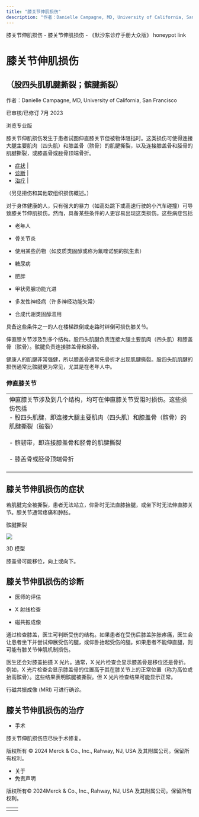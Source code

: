 ```yaml
---
title: "膝关节伸肌损伤"
description: "作者：Danielle Campagne, MD, University of California, San Francisco"
---
```


﻿膝关节伸肌损伤 \- 膝关节伸肌损伤 \- 《默沙东诊疗手册大众版》 honeypot link

# 膝关节伸肌损伤

## （股四头肌肌腱撕裂；髌腱撕裂）

作者：Danielle Campagne, MD, University of California, San Francisco

已审核/已修订 7月 2023

浏览专业版

膝关节伸肌损伤发生于患者试图伸直膝关节但被物体阻挡时。这类损伤可使得连接大腿主要肌肉（四头肌）和膝盖骨（髌骨）的肌腱撕裂，以及连接膝盖骨和胫骨的肌腱撕裂，或膝盖骨或胫骨顶端骨折。

- [症状](#症状_v13968131_zh) \|
- [诊断](#诊断_v13968134_zh) \|
- [治疗](#治疗_v13968142_zh) \|

（另见扭伤和其他软组织损伤概述。）

对于身体健康的人，只有强大的暴力（如高处跳下或高速行驶的小汽车碰撞）可导致膝关节伸肌损伤。然而，具备某些条件的人更容易出现这类损伤。这些病症包括

- 老年人

- 骨关节炎

- 使用某些药物（如皮质类固醇或称为氟喹诺酮的抗生素）

- 糖尿病

- 肥胖

- 甲状旁腺功能亢进

- 多发性神经病（许多神经功能失常）

- 合成代谢类固醇滥用


具备这些条件之一的人在楼梯跌倒或走路时绊倒可损伤膝关节。

伸直膝关节涉及到多个结构。股四头肌腱负责连接大腿主要肌肉（四头肌）和膝盖骨（髌骨）。髌腱负责连接膝盖骨和胫骨。

健康人的肌腱非常强健，所以膝盖骨通常先骨折才出现肌腱撕裂。股四头肌肌腱的损伤通常比髌腱更为常见，尤其是在老年人中。

### 伸直膝关节

|     |
| --- |
| 伸直膝关节涉及到几个结构，均可在伸直膝关节受阻时损伤。这些损伤包括<br>- 股四头肌腱，即连接大腿主要肌肉（四头肌）和膝盖骨（髌骨）的肌腱撕裂（破裂）<br>  <br>- 髌韧带，即连接膝盖骨和胫骨的肌腱撕裂<br>  <br>- 膝盖骨或胫骨顶端骨折<br>  <br> |

## 膝关节伸肌损伤的症状

若肌腱完全被撕裂，患者无法站立，仰卧时无法直膝抬腿，或坐下时无法伸直膝关节。膝关节通常疼痛和肿胀。

髌腱撕裂

![](https://edge.sitecorecloud.io/mmanual-ssq1ci05/media/home/images/b/i/o/biodigital-patellar-tendon-tear-new-cv-sized_zh.jpg?thn=0&sc_lang=zh&mw=500)

3D 模型

膝盖骨可能移位，向上或向下。

## 膝关节伸肌损伤的诊断

- 医师的评估

- X 射线检查

- 磁共振成像


通过检查膝盖，医生可判断受伤的结构。如果患者在受伤后膝盖肿胀疼痛，医生会让患者坐下并尝试伸展受伤的腿，或仰卧抬起受伤的腿。如果患者不能伸直腿，则可能有膝关节伸肌机制损伤。

医生还会对膝盖拍摄 X 光片。通常，X 光片检查会显示膝盖骨是移位还是骨折。例如，X 光片检查会显示膝盖骨的位置高于其在膝关节上的正常位置（称为高位或抬高髌骨）。这些结果表明髌腱被撕裂。但 X 光片检查结果可能显示正常。

行磁共振成像 (MRI) 可进行确诊。

## 膝关节伸肌损伤的治疗

- 手术


膝关节伸肌损伤应尽快手术修复。



版权所有 © 2024
Merck & Co., Inc., Rahway, NJ, USA 及其附属公司。保留所有权利。

- 关于
- 免责声明

版权所有© 2024Merck & Co., Inc., Rahway, NJ, USA 及其附属公司。保留所有权利。

|     |     |
| --- | --- |
|  |  |